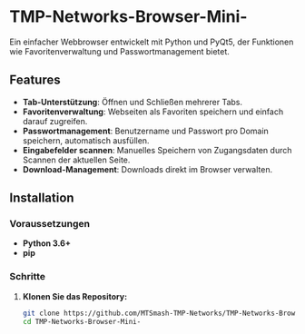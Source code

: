 # TMP-Networks-Browser-Mini-

Ein einfacher Webbrowser entwickelt mit Python und PyQt5, der Funktionen wie Favoritenverwaltung und Passwortmanagement bietet.

## Features

- **Tab-Unterstützung**: Öffnen und Schließen mehrerer Tabs.
- **Favoritenverwaltung**: Webseiten als Favoriten speichern und einfach darauf zugreifen.
- **Passwortmanagement**: Benutzername und Passwort pro Domain speichern, automatisch ausfüllen.
- **Eingabefelder scannen**: Manuelles Speichern von Zugangsdaten durch Scannen der aktuellen Seite.
- **Download-Management**: Downloads direkt im Browser verwalten.

## Installation

### Voraussetzungen

- **Python 3.6+**
- **pip**

### Schritte

1. **Klonen Sie das Repository:**

   ```bash
   git clone https://github.com/MTSmash-TMP-Networks/TMP-Networks-Browser-Mini-.git
   cd TMP-Networks-Browser-Mini-
